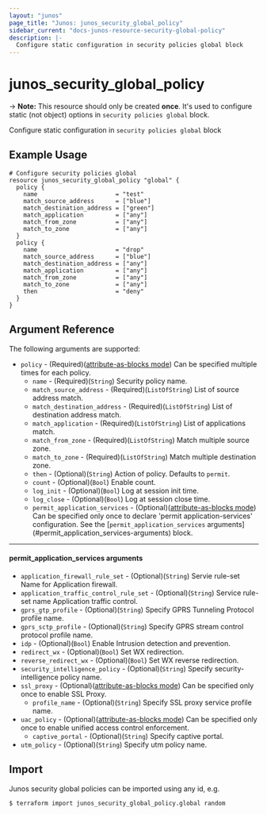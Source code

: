 ```yaml
---
layout: "junos"
page_title: "Junos: junos_security_global_policy"
sidebar_current: "docs-junos-resource-security-global-policy"
description: |-
  Configure static configuration in security policies global block
---
```


# junos_security_global_policy

-> **Note:** This resource should only be created **once**. It's used to configure static (not object) options in `security policies global` block.

Configure static configuration in `security policies global` block

## Example Usage

```hcl
# Configure security policies global
resource junos_security_global_policy "global" {
  policy {
    name                      = "test"
    match_source_address      = ["blue"]
    match_destination_address = ["green"]
    match_application         = ["any"]
    match_from_zone           = ["any"]
    match_to_zone             = ["any"]
  }
  policy {
    name                      = "drop"
    match_source_address      = ["blue"]
    match_destination_address = ["any"]
    match_application         = ["any"]
    match_from_zone           = ["any"]
    match_to_zone             = ["any"]
    then                      = "deny"
  }
}
```

## Argument Reference

The following arguments are supported:

* `policy` - (Required)([attribute-as-blocks mode](https://www.terraform.io/docs/configuration/attr-as-blocks.html)) Can be specified multiple times for each policy.
  * `name` - (Required)(`String`) Security policy name.
  * `match_source_address` - (Required)(`ListOfString`) List of source address match.
  * `match_destination_address` - (Required)(`ListOfString`) List of destination address match.
  * `match_application` - (Required)(`ListOfString`) List of applications match.
  * `match_from_zone` - (Required)(`ListOfString`) Match multiple source zone.
  * `match_to_zone` - (Required)(`ListOfString`) Match multiple destination zone.
  * `then` - (Optional)(`String`) Action of policy. Defaults to `permit`.
  * `count` - (Optional)(`Bool`) Enable count.
  * `log_init` - (Optional)(`Bool`) Log at session init time.
  * `log_close` - (Optional)(`Bool`) Log at session close time.
  * `permit_application_services` - (Optional)([attribute-as-blocks mode](https://www.terraform.io/docs/configuration/attr-as-blocks.html)) Can be specified only once to declare 'permit application-services' configuration. See the [`permit_application_services` arguments] (#permit_application_services-arguments) block.

---
#### permit_application_services arguments
* `application_firewall_rule_set` - (Optional)(`String`) Servie rule-set Name for Application firewall.
* `application_traffic_control_rule_set` - (Optional)(`String`) Service rule-set name Application traffic control.
* `gprs_gtp_profile` - (Optional)(`String`) Specify GPRS Tunneling Protocol profile name.
* `gprs_sctp_profile` - (Optional)(`String`) Specify GPRS stream control protocol profile name.
* `idp` - (Optional)(`Bool`) Enable Intrusion detection and prevention.
* `redirect_wx` - (Optional)(`Bool`) Set WX redirection.
* `reverse_redirect_wx` - (Optional)(`Bool`) Set WX reverse redirection.
* `security_intelligence_policy` - (Optional)(`String`) Specify security-intelligence policy name.
* `ssl_proxy` - (Optional)([attribute-as-blocks mode](https://www.terraform.io/docs/configuration/attr-as-blocks.html)) Can be specified only once to enable SSL Proxy.
  * `profile_name` - (Optional)(`String`) Specify SSL proxy service profile name.
* `uac_policy` - (Optional)([attribute-as-blocks mode](https://www.terraform.io/docs/configuration/attr-as-blocks.html)) Can be specified only once to enable unified access control enforcement.
  * `captive_portal` - (Optional)(`String`) Specify captive portal.
* `utm_policy` - (Optional)(`String`) Specify utm policy name.

## Import

Junos security global policies can be imported using any id, e.g.

```
$ terraform import junos_security_global_policy.global random
```
